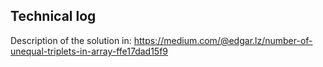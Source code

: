 ## Technical log

Description of the solution in:
https://medium.com/@edgar.lz/number-of-unequal-triplets-in-array-ffe17dad15f9


